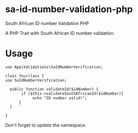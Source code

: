 # sa-id-number-validation-php
South African ID number Validation PHP

A PHP Trait with South African ID number validation.

# Usage
```
use App\Validations\SaIdNumberVerification;

class Yourclass {
use SaIdNumberVerification;

  public function validateId($idNumber) {
       if ($this->validateSouthAfricanId($idNumber){
            echo "ID number valid!";
      }
  }

}
```

Don't forget to update the namespace.
